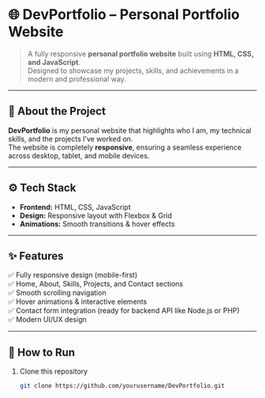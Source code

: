# 🌐 DevPortfolio – Personal Portfolio Website

> A fully responsive **personal portfolio website** built using **HTML, CSS, and JavaScript**.  
> Designed to showcase my projects, skills, and achievements in a modern and professional way.  

---

## 📖 About the Project
**DevPortfolio** is my personal website that highlights who I am, my technical skills, and the projects I’ve worked on.  
The website is completely **responsive**, ensuring a seamless experience across desktop, tablet, and mobile devices.  

---

## ⚙️ Tech Stack
- **Frontend:** HTML, CSS, JavaScript  
- **Design:** Responsive layout with Flexbox & Grid  
- **Animations:** Smooth transitions & hover effects  

---

## ✨ Features
✅ Fully responsive design (mobile-first)  
✅ Home, About, Skills, Projects, and Contact sections  
✅ Smooth scrolling navigation  
✅ Hover animations & interactive elements  
✅ Contact form integration (ready for backend API like Node.js or PHP)  
✅ Modern UI/UX design  

---

## 🚀 How to Run
1. Clone this repository  
   ```bash
   git clone https://github.com/yourusername/DevPortfolio.git
